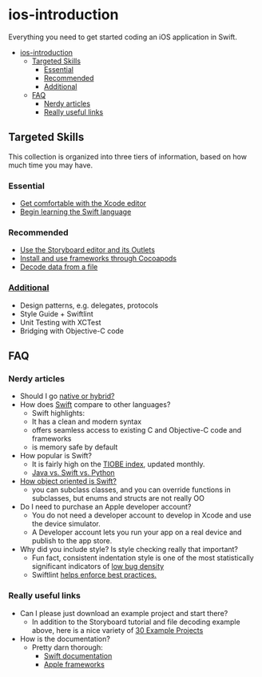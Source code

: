 # ios-introduction
Everything you need to get started coding an iOS application in Swift.

- [ios-introduction](#ios-introduction)
  * [Targeted Skills](#targeted-skills)
    + [Essential](#essential)
    + [Recommended](#recommended)
    + [Additional](#additional)
  * [FAQ](#faq)
    + [Nerdy articles](#nerdy-articles)
    + [Really useful links](#really-useful-links)

## Targeted Skills

This collection is organized into three tiers of information, based on how much time you may have.

### Essential
- [Get comfortable with the Xcode editor](./Xcode.md)
- [Begin learning the Swift language](./Swift.md)

### Recommended
- [Use the Storyboard editor and its Outlets](./Storyboards.md)
- [Install and use frameworks through Cocoapods](./Cocoapods.md)
- [Decode data from a file](./JSONHandling.playground)

### [Additional](./Additional.md)
- Design patterns, e.g. delegates, protocols
- Style Guide + Swiftlint
- Unit Testing with XCTest
- Bridging with Objective-C code

## FAQ

### Nerdy articles
- Should I go [native or hybrid?](https://hackernoon.com/react-native-vs-real-native-apps-which-is-better-a8383d6f7ca5)
- How does [Swift](https://en.wikipedia.org/wiki/Swift_(programming_language)#Comparisons_to_other_languages) compare to other languages?
    - Swift highlights:
   	- It has a clean and modern syntax
	- offers seamless access to existing C and Objective-C code and frameworks
	- is memory safe by default
- How popular is Swift?
    - It is fairly high on the [TIOBE index](https://www.tiobe.com/tiobe-index/), updated monthly.
    - [Java vs. Swift vs. Python](https://stackshare.io/stackups/java-vs-swift-vs-python)
- [How object oriented is Swift?](https://skookum.com/blog/swift-blurs-the-lines-of-programming-paradigms)
	- you can subclass classes, and you can override functions in subclasses, but enums and structs are not really OO
- Do I need to purchase an Apple developer account?
    - You do not need a developer account to develop in Xcode and use the device simulator.
    - A Developer account lets you run your app on a real device and publish to the app store.
- Why did you include style? Is style checking really that important?
    - Fun fact, consistent indentation style is one of the most statistically significant indicators of [low bug density](https://books.google.com/books?id=hjEFCAAAQBAJ&pg=PR22&lpg=PR22&dq=Consistent+indentation+style+is+one+of+the+most+statistically+significant+indicators+of+low+bug+density.&source=bl&ots=T7eLrGZFOo&sig=2WnH3QqMLJntoIyfPnQC2jg86no&hl=en&sa=X&ved=2ahUKEwjb6O-d84PdAhVQX60KHUzTAOwQ6AEwAHoECAAQAQ#v=onepage&q=Consistent%20indentation%20style%20is%20one%20of%20the%20most%20statistically%20significant%20indicators%20of%20low%20bug%20density.&f=false)
    - Swiftlint [helps enforce best practices.](https://theswiftpost.co/using-swiftlint-and-danger-for-swift-best-practices/)

### Really useful links
- Can I please just download an example project and start there?
	- In addition to the Storyboard tutorial and file decoding example above, here is a nice variety of [30 Example Projects](https://github.com/soapyigu/Swift-30-Projects)
- How is the documentation?
    - Pretty darn thorough:
        - [Swift documentation](https://docs.swift.org/swift-book/LanguageGuide/TheBasics.html)
        - [Apple frameworks](https://developer.apple.com/documentation/)


